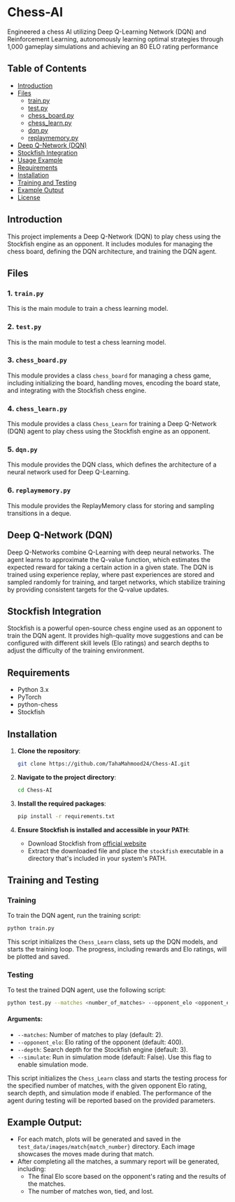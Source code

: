 # Chess-AI

Engineered a chess AI utilizing Deep Q-Learning Network (DQN) and Reinforcement Learning, autonomously learning optimal strategies through 1,000 gameplay simulations and achieving an 80 ELO rating performance

## Table of Contents

- [Introduction](#introduction)
- [Files](#files)
  - [train.py](#1-trainpy)
  - [test.py](#2-testpy)
  - [chess_board.py](#3-chess_boardpy)
  - [chess_learn.py](#4-chess_learnpy)
  - [dqn.py](#5-dqnpy)
  - [replaymemory.py](#6-replaymemorypy)
- [Deep Q-Network (DQN)](#deep-q-network-dqn)
- [Stockfish Integration](#stockfish-integration)
- [Usage Example](#usage-example)
- [Requirements](#requirements)
- [Installation](#installation)
- [Training and Testing](#training-and-testing)
- [Example Output](#example-output)
- [License](#license)

## Introduction

This project implements a Deep Q-Network (DQN) to play chess using the Stockfish engine as an opponent. It includes modules for managing the chess board, defining the DQN architecture, and training the DQN agent.

## Files

### 1. `train.py`

This is the main module to train a chess learning model.

### 2. `test.py`

This is the main module to test a chess learning model.

### 3. `chess_board.py`

This module provides a class `chess_board` for managing a chess game, including initializing the board, handling moves, encoding the board state, and integrating with the Stockfish chess engine.

### 4. `chess_learn.py`

This module provides a class `Chess_Learn` for training a Deep Q-Network (DQN) agent to play chess using the Stockfish engine as an opponent.

### 5. `dqn.py`

This module provides the DQN class, which defines the architecture of a neural network used for Deep Q-Learning.

### 6. `replaymemory.py`

This module provides the ReplayMemory class for storing and sampling transitions in a deque.

## Deep Q-Network (DQN)

Deep Q-Networks combine Q-Learning with deep neural networks. The agent learns to approximate the Q-value function, which estimates the expected reward for taking a certain action in a given state. The DQN is trained using experience replay, where past experiences are stored and sampled randomly for training, and target networks, which stabilize training by providing consistent targets for the Q-value updates.

## Stockfish Integration

Stockfish is a powerful open-source chess engine used as an opponent to train the DQN agent. It provides high-quality move suggestions and can be configured with different skill levels (Elo ratings) and search depths to adjust the difficulty of the training environment.

## Requirements

- Python 3.x
- PyTorch
- python-chess
- Stockfish

## Installation

1. **Clone the repository**:
   ```bash
   git clone https://github.com/TahaMahmood24/Chess-AI.git
   ```

2. **Navigate to the project directory**:
   ```bash
   cd Chess-AI
   ```

3. **Install the required packages**:
   ```bash
   pip install -r requirements.txt
   ```

4. **Ensure Stockfish is installed and accessible in your PATH**:
   - Download Stockfish from [official website](https://stockfishchess.org/download/)
   - Extract the downloaded file and place the `stockfish` executable in a directory that's included in your system's PATH.

## Training and Testing

### Training

To train the DQN agent, run the training script:

```bash
python train.py
```

This script initializes the `Chess_Learn` class, sets up the DQN models, and starts the training loop. The progress, including rewards and Elo ratings, will be plotted and saved.

### Testing

To test the trained DQN agent, use the following script:

```bash
python test.py --matches <number_of_matches> --opponent_elo <opponent_elo> --depth <depth> --simulate
```

#### Arguments:

- `--matches`: Number of matches to play (default: 2).
- `--opponent_elo`: Elo rating of the opponent (default: 400).
- `--depth`: Search depth for the Stockfish engine (default: 3).
- `--simulate`: Run in simulation mode (default: False). Use this flag to enable simulation mode.

This script initializes the `Chess_Learn` class and starts the testing process for the specified number of matches, with the given opponent Elo rating, search depth, and simulation mode if enabled. The performance of the agent during testing will be reported based on the provided parameters.

## Example Output:

- For each match, plots will be generated and saved in the `test_data/images/match{match_number}` directory. Each image showcases the moves made during that match.
- After completing all the matches, a summary report will be generated, including:
  - The final Elo score based on the opponent's rating and the results of the matches.
  - The number of matches won, tied, and lost.
```
